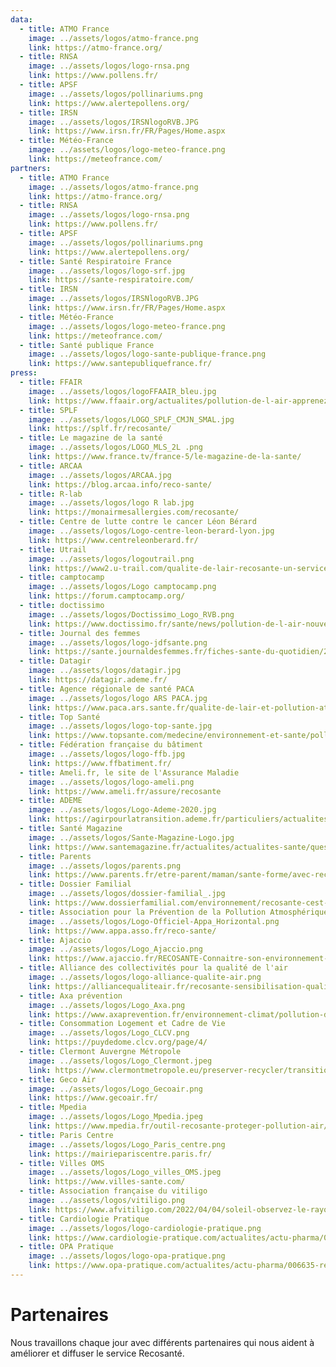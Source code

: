 ```yaml
---
data:
  - title: ATMO France
    image: ../assets/logos/atmo-france.png
    link: https://atmo-france.org/
  - title: RNSA
    image: ../assets/logos/logo-rnsa.png
    link: https://www.pollens.fr/
  - title: APSF
    image: ../assets/logos/pollinariums.png
    link: https://www.alertepollens.org/
  - title: IRSN
    image: ../assets/logos/IRSNlogoRVB.JPG
    link: https://www.irsn.fr/FR/Pages/Home.aspx
  - title: Météo-France
    image: ../assets/logos/logo-meteo-france.png
    link: https://meteofrance.com/
partners:
  - title: ATMO France
    image: ../assets/logos/atmo-france.png
    link: https://atmo-france.org/
  - title: RNSA
    image: ../assets/logos/logo-rnsa.png
    link: https://www.pollens.fr/
  - title: APSF
    image: ../assets/logos/pollinariums.png
    link: https://www.alertepollens.org/
  - title: Santé Respiratoire France
    image: ../assets/logos/logo-srf.jpg
    link: https://sante-respiratoire.com/
  - title: IRSN
    image: ../assets/logos/IRSNlogoRVB.JPG
    link: https://www.irsn.fr/FR/Pages/Home.aspx
  - title: Météo-France
    image: ../assets/logos/logo-meteo-france.png
    link: https://meteofrance.com/
  - title: Santé publique France
    image: ../assets/logos/logo-sante-publique-france.png
    link: https://www.santepubliquefrance.fr/
press:
  - title: FFAIR
    image: ../assets/logos/logoFFAAIR_bleu.jpg
    link: https://www.ffaair.org/actualites/pollution-de-l-air-apprenez-a-limiter-ses-impacts-sur-votre-sante/
  - title: SPLF
    image: ../assets/logos/LOGO_SPLF_CMJN_SMAL.jpg
    link: https://splf.fr/recosante/
  - title: Le magazine de la santé
    image: ../assets/logos/LOGO_MLS_2L .png
    link: https://www.france.tv/france-5/le-magazine-de-la-sante/
  - title: ARCAA
    image: ../assets/logos/ARCAA.jpg
    link: https://blog.arcaa.info/reco-sante/
  - title: R-lab
    image: ../assets/logos/logo R lab.jpg
    link: https://monairmesallergies.com/recosante/
  - title: Centre de lutte contre le cancer Léon Bérard
    image: ../assets/logos/Logo-centre-leon-berard-lyon.jpg
    link: https://www.centreleonberard.fr/
  - title: Utrail
    image: ../assets/logos/logoutrail.png
    link: https://www2.u-trail.com/qualite-de-lair-recosante-un-service-du-ministere-de-la-sante-pour-mieux-courir/
  - title: camptocamp
    image: ../assets/logos/Logo camptocamp.png
    link: https://forum.camptocamp.org/
  - title: doctissimo
    image: ../assets/logos/Doctissimo_Logo_RVB.png
    link: https://www.doctissimo.fr/sante/news/pollution-de-l-air-nouvel-outil-pour-apprendre-a-mieux-s-en-proteger
  - title: Journal des femmes
    image: ../assets/logos/logo-jdfsante.png
    link: https://sante.journaldesfemmes.fr/fiches-sante-du-quotidien/2751285-pollution-de-l-air-definition-cause-consequence-solutions-france/
  - title: Datagir
    image: ../assets/logos/datagir.jpg
    link: https://datagir.ademe.fr/
  - title: Agence régionale de santé PACA
    image: ../assets/logos/logo ARS PACA.jpg
    link: https://www.paca.ars.sante.fr/qualite-de-lair-et-pollution-atmospherique-0
  - title: Top Santé
    image: ../assets/logos/logo-top-sante.jpg
    link: https://www.topsante.com/medecine/environnement-et-sante/pollution/recosante-mieux-connaitre-la-qualite-de-l-air-646242
  - title: Fédération française du bâtiment
    image: ../assets/logos/logo-ffb.jpg
    link: https://www.ffbatiment.fr/
  - title: Ameli.fr, le site de l'Assurance Maladie
    image: ../assets/logos/logo-ameli.png
    link: https://www.ameli.fr/assure/recosante
  - title: ADEME
    image: ../assets/logos/Logo-Ademe-2020.jpg
    link: https://agirpourlatransition.ademe.fr/particuliers/actualites/sinformer-temps-reel-qualite-lair-mieux-proteger-sante-recosante
  - title: Santé Magazine
    image: ../assets/logos/Sante-Magazine-Logo.jpg
    link: https://www.santemagazine.fr/actualites/actualites-sante/quest-ce-que-recosante-le-service-public-numerique-pour-sinformer-sur-son-environnement-901689
  - title: Parents
    image: ../assets/logos/parents.png
    link: https://www.parents.fr/etre-parent/maman/sante-forme/avec-recosante-decouvrez-la-pollution-de-lair-pres-de-chez-vous-901615
  - title: Dossier Familial
    image: ../assets/logos/dossier-familial_.jpg
    link: https://www.dossierfamilial.com/environnement/recosante-cest-quoi-902485
  - title: Association pour la Prévention de la Pollution Atmosphérique
    image: ../assets/logos/Logo-Officiel-Appa_Horizontal.png
    link: https://www.appa.asso.fr/reco-sante/
  - title: Ajaccio
    image: ../assets/logos/Logo_Ajaccio.png
    link: https://www.ajaccio.fr/RECOSANTE-Connaitre-son-environnement-Agir-pour-sa-sante_a9795.html
  - title: Alliance des collectivités pour la qualité de l'air
    image: ../assets/logos/logo-alliance-qualite-air.png
    link: https://alliancequaliteair.fr/recosante-sensibilisation-qualiteair/
  - title: Axa prévention
    image: ../assets/logos/Logo_Axa.png
    link: https://www.axaprevention.fr/environnement-climat/pollution-de-l-air-comprendre-et-prevenir
  - title: Consommation Logement et Cadre de Vie
    image: ../assets/logos/Logo_CLCV.png
    link: https://puydedome.clcv.org/page/4/
  - title: Clermont Auvergne Métropole
    image: ../assets/logos/Logo_Clermont.jpeg
    link: https://www.clermontmetropole.eu/preserver-recycler/transition-energetique-et-ecologique/qualite-de-lair/
  - title: Geco Air
    image: ../assets/logos/Logo_Gecoair.png
    link: https://www.gecoair.fr/
  - title: Mpedia
    image: ../assets/logos/Logo_Mpedia.jpeg
    link: https://www.mpedia.fr/outil-recosante-proteger-pollution-air/?lo=57764
  - title: Paris Centre
    image: ../assets/logos/Logo_Paris_centre.png
    link: https://mairiepariscentre.paris.fr/
  - title: Villes OMS
    image: ../assets/logos/Logo_villes_OMS.jpeg
    link: https://www.villes-sante.com/
  - title: Association française du vitiligo
    image: ../assets/logos/vitiligo.png
    link: https://www.afvitiligo.com/2022/04/04/soleil-observez-le-rayonnement-uv-pres-de-chez-vous/
  - title: Cardiologie Pratique
    image: ../assets/logos/logo-cardiologie-pratique.png
    link: https://www.cardiologie-pratique.com/actualites/actu-pharma/0031741-recosante-recommandations-quotidiennes-sur-qualite-lair
  - title: OPA Pratique
    image: ../assets/logos/logo-opa-pratique.png
    link: https://www.opa-pratique.com/actualites/actu-pharma/006635-recosante-recommandations-quotidiennes-sur-qualite-lair
---
```


# Partenaires

Nous travaillons chaque jour avec différents partenaires qui nous aident à améliorer et diffuser le service Recosanté.

